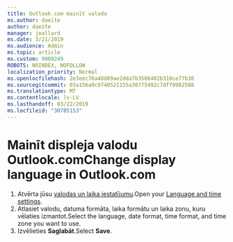 ```yaml
---
title: Outlook.com mainīt valodu
ms.author: daeite
author: daeite
manager: joallard
ms.date: 3/21/2019
ms.audience: Admin
ms.topic: article
ms.custom: 9000249
ROBOTS: NOINDEX, NOFOLLOW
localization_priority: Normal
ms.openlocfilehash: 2e3eec76a48d89ae2dda7b3586402b310ce77b38
ms.sourcegitcommit: 03a156a9c9740521155a30775492c7dff0982588
ms.translationtype: MT
ms.contentlocale: lv-LV
ms.lasthandoff: 03/22/2019
ms.locfileid: "30785153"
---
```

# <a name="change-display-language-in-outlookcom"></a><span data-ttu-id="9f78d-102">Mainīt displeja valodu Outlook.com</span><span class="sxs-lookup"><span data-stu-id="9f78d-102">Change display language in Outlook.com</span></span>

1. <span data-ttu-id="9f78d-103">Atvērta jūsu [valodas un laika iestatījumu](https://outlook.live.com/mail/options/general/timeAndLanguage/regional).</span><span class="sxs-lookup"><span data-stu-id="9f78d-103">Open your [Language and time settings](https://outlook.live.com/mail/options/general/timeAndLanguage/regional).</span></span>
1. <span data-ttu-id="9f78d-104">Atlasiet valodu, datuma formāta, laika formātu un laika zonu, kuru vēlaties izmantot.</span><span class="sxs-lookup"><span data-stu-id="9f78d-104">Select the language, date format, time format, and time zone you want to use.</span></span>
1. <span data-ttu-id="9f78d-105">Izvēlieties **Saglabāt**.</span><span class="sxs-lookup"><span data-stu-id="9f78d-105">Select **Save**.</span></span>